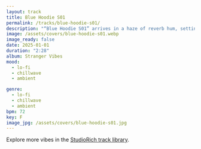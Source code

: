 ```yaml
---
layout: track
title: Blue Hoodie S01
permalink: /tracks/blue-hoodie-s01/
description: "“Blue Hoodie S01” arrives in a haze of reverb hum, setting the tone for a slow, introspective drift. Broken synth arpeggios flicker like streetlights through fog, paired with dusty rim taps that anchor the rhythm just enough to hold memory in place. A bridge dissolves into tonal shifts of lo-fi hiss, before the outro lulls into noise that feels more like atmosphere than song. It’s intimate, textural, and built for the listener who leans into stillness."
image: /assets/covers/blue-hoodie-s01.webp
image_ready: false
date: 2025-01-01
duration: "2:28"
album: Stranger Vibes
mood:
  - lo-fi
  - chillwave
  - ambient

genre:
  - lo-fi
  - chillwave
  - ambient
bpm: 72
key: F
image_jpg: /assets/covers/blue-hoodie-s01.jpg
---
```


Explore more vibes in the [StudioRich track library](/tracks/).

